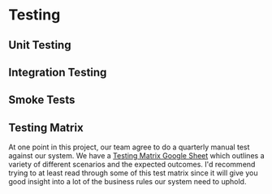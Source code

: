 # Testing

## Unit Testing

## Integration Testing

## Smoke Tests

## Testing Matrix

At one point in this project, our team agree to do a quarterly manual test against our system.  We have a [Testing Matrix Google Sheet](https://docs.google.com/spreadsheets/d/1FUHKC_YrT-PosaWD5gRVmsDzI1HS_U-8CyMIb-qX9EA) which outlines a variety of different scenarios and the expected outcomes.  I'd recommend trying to at least read through some of this test matrix since it will give you good insight into a lot of the business rules our system need to uphold.
